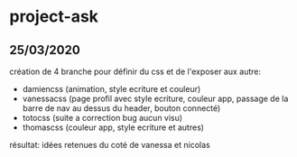 # project-ask

## 25/03/2020

création de 4 branche pour définir du css et de l'exposer aux autre:
- damiencss (animation, style ecriture et couleur)
- vanessacss (page profil avec style ecriture, couleur app, passage de la barre de nav au dessus du header, bouton connecté)
- totocss (suite a correction bug aucun visu)
- thomascss (couleur app, style ecriture et autres)
  
résultat: idées retenues du coté de vanessa et nicolas